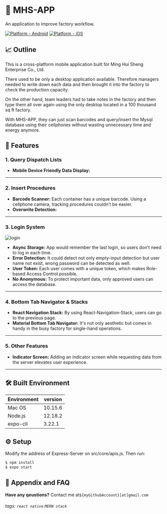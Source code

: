 # 🔩  MHS-APP

An application to improve factory workflow.

[![Platform - Android](https://img.shields.io/badge/platform-Android-3ddc84.svg?style=flat&logo=android)](https://www.android.com)
[![Platform - iOS](https://img.shields.io/badge/platform-iOS-000.svg?style=flat&logo=apple)](https://developer.apple.com/ios)

## 📈  Outline

This is a cross-platform mobile application built for Ming Hui Sheng Enterprise Co., Ltd.

There used to be only a desktop application available. Therefore managers needed to write down each data and then brought it into the factory to check the production capacity.

On the other hand, team leaders had to take notes in the factory and then type them all over again using the only desktop located in a 100 thousand sq ft factory.

With MHS-APP, they can just scan barcodes and query/insert the Mysql database using their cellphones without wasting unnecessary time and energy anymore.

## 📱  Features

### 1. Query Dispatch Lists

* **Mobile Device Friendly Data Display:**

---

### 2. Insert Procedures

* **Barcode Scanner:** Each container has a unique barcode. Using a cellphone camera, tracking procedures couldn't be easier.
* **Overwrite Detection:** 

---
### 3. Login System

![login](./demos/login.gif)
* **Async Storage:** App would remember the last login, so users don't need to log in each time.
* **Error Detection:** It could detect not only empty-input detection but user name not exist, wrong password can be detected as well.
* **User Token:** Each user comes with a unique token, which makes Role-based Access Control possible.
* **No Anonymous:** To protect important data, only approved users can access the database.

---

### 4. Bottom Tab Navigator & Stacks

* **React Navigation Stack:** By using React-Navigation-Stack, users can go to the previous page.
* **Material Bottom Tab Navigator:** It's not only aesthetic but comes in handy in the busy factory for single-hand operations.

---

### 5. Other Features

* **Indicator Screen:** Adding an indicator screen while requesting data from the server elevates user experience.

---

## 🛠  Built Environment

| Environment   | version | 
| ------------- | ------- |
| Mac OS        | 10.15.6 |
| Node.js       | 12.18.2 |
| expo-cli      | 3.22.1  |

## ⚙  Setup

Modify the address of Express-Server on src/core/apis.js.
Then run:
```bash 
$ npm install
$ expo start
```

## 🙋  Appendix and FAQ


**Have any qeustions?** Contact me at`${myGithubAccount}[at]gmail.com`


###### tags: `react native` `MERN stack`